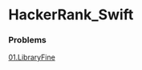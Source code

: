 # HackerRank_Swift
### Problems

[01.LibraryFine](<https://github.com/TaeJoongYoon/HackerRank_Swift/blob/master/01.LibraryFine/LibraryFine.playground/Contents.swift>)

